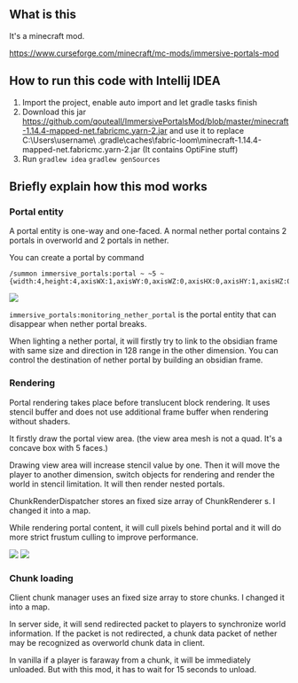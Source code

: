 ## What is this
It's a minecraft mod.

https://www.curseforge.com/minecraft/mc-mods/immersive-portals-mod

## How to run this code with Intellij IDEA
1. Import the project, enable auto import and let gradle tasks finish
2. Download this jar https://github.com/qouteall/ImmersivePortalsMod/blob/master/minecraft-1.14.4-mapped-net.fabricmc.yarn-2.jar
and use it to replace C:\Users\username\ .gradle\caches\fabric-loom\minecraft-1.14.4-mapped-net.fabricmc.yarn-2.jar (It contains OptiFine stuff)
3. Run  ```gradlew idea``` ```gradlew genSources```

## Briefly explain how this mod works

### Portal entity
A portal entity is one-way and one-faced.
A normal nether portal contains 2 portals in overworld and 2 portals in nether.

You can create a portal by command
```
/summon immersive_portals:portal ~ ~5 ~ {width:4,height:4,axisWX:1,axisWY:0,axisWZ:0,axisHX:0,axisHY:1,axisHZ:0,dimensionTo:-1,destinationX:0,destinationY:129,destinationZ:0}
```
![](https://i.ibb.co/zbC9RW7/1.png)

```immersive_portals:monitoring_nether_portal``` is the portal entity that can disappear when nether portal breaks.

When lighting a nether portal, it will firstly try to link to the obsidian
 frame with same size and direction in 128 range in the other dimension.
You can control the destination of nether portal by building an obsidian frame.

### Rendering
Portal rendering takes place before translucent block rendering.
It uses stencil buffer and does not use additional frame buffer when rendering without shaders.

It firstly draw the portal view area.
(the view area mesh is not a quad. It's a concave box with 5 faces.)

Drawing view area will increase stencil value by one.
Then it will move the player to another dimension, switch objects for rendering 
and render the world in stencil limitation.
It will then render nested portals.

ChunkRenderDispatcher stores an fixed size array of ChunkRenderer s.
I changed it into a map.

While rendering portal content, it will cull pixels behind portal and it
will do more strict frustum culling to improve performance.

![](https://i.ibb.co/tHJv6ZH/2019-09-05-17-10-47.png)
![](https://i.ibb.co/y8JVVxH/2019-09-05-17-10-53.png)

### Chunk loading
Client chunk manager uses an fixed size array to store chunks.
I changed it into a map.

In server side, it will send redirected packet to players to synchronize world information.
If the packet is not redirected, a chunk data packet of nether may be recognized as overworld chunk data in client.

In vanilla if a player is faraway from a chunk, it will be immediately unloaded.
But with this mod, it has to wait for 15 seconds to unload.